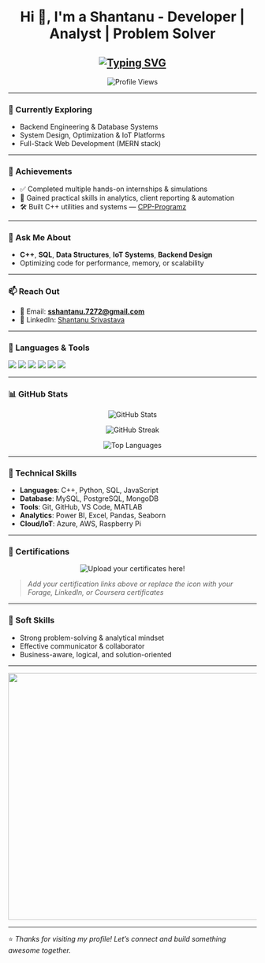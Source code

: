 <h1 align="center">Hi 👋, I'm a Shantanu - Developer | Analyst | Problem Solver</h1>

<h2 align="center"> 
  <a href="https://git.io/typing-svg">
    <img src="https://readme-typing-svg.demolab.com?font=Cambria&weight=600&size=24&duration=5102&pause=1000&color=2B6CB0&center=true&width=500&lines=Building+efficient+systems+using+C%2B%2B%2C+SQL+%26+IoT" alt="Typing SVG" />
  </a>
</h2>

<p align="center"> 
  <img src="https://komarev.com/ghpvc/?username=coder0144&label=Profile%20views&color=0e75b6&style=flat" alt="Profile Views" />
</p>

---

### 🌱 Currently Exploring

- Backend Engineering & Database Systems  
- System Design, Optimization & IoT Platforms  
- Full-Stack Web Development (MERN stack)

---

### 🏅 Achievements

- ✅ Completed multiple hands-on internships & simulations  
- 🧠 Gained practical skills in analytics, client reporting & automation  
- 🛠 Built C++ utilities and systems — [CPP-Programz](https://github.com/coder0144/CPP-Programz)

---

### 💬 Ask Me About

- **C++**, **SQL**, **Data Structures**, **IoT Systems**, **Backend Design**
- Optimizing code for performance, memory, or scalability

---

### 📫 Reach Out

- 📧 Email: **sshantanu.7272@gmail.com**  
- 💼 LinkedIn: [Shantanu Srivastava](https://www.linkedin.com/in/shantanu-srivastava-6052251aa)

---

### 🧰 Languages & Tools

<p align="left">
  <img src="https://img.shields.io/badge/C++-00599C?style=for-the-badge&logo=c%2B%2B&logoColor=white" />
  <img src="https://img.shields.io/badge/SQL-336791?style=for-the-badge&logo=postgresql&logoColor=white" />
  <img src="https://img.shields.io/badge/IoT-F57C00?style=for-the-badge&logo=raspberrypi&logoColor=white" />
  <img src="https://img.shields.io/badge/Python-3776AB?style=for-the-badge&logo=python&logoColor=white" />
  <img src="https://img.shields.io/badge/Linux-FCC624?style=for-the-badge&logo=linux&logoColor=black" />
  <img src="https://img.shields.io/badge/GitHub-181717?style=for-the-badge&logo=github&logoColor=white" />
</p>

---

### 📊 GitHub Stats

<p align="center">
  <img src="https://github-readme-stats.vercel.app/api?username=coder0144&show_icons=true&theme=tokyonight" alt="GitHub Stats" />
</p>

<p align="center">
  <img src="https://github-readme-streak-stats.herokuapp.com/?user=coder0144&theme=tokyonight" alt="GitHub Streak" />
</p>

<p align="center">
  <img src="https://github-readme-stats.vercel.app/api/top-langs/?username=coder0144&layout=compact&theme=tokyonight" alt="Top Languages" />
</p>

---

### 🧠 Technical Skills

- **Languages**: C++, Python, SQL, JavaScript  
- **Database**: MySQL, PostgreSQL, MongoDB  
- **Tools**: Git, GitHub, VS Code, MATLAB  
- **Analytics**: Power BI, Excel, Pandas, Seaborn  
- **Cloud/IoT**: Azure, AWS, Raspberry Pi  

---

### 🔗 Certifications

<p align="center">
  <img src="https://img.icons8.com/color/100/certificate.png" title="Upload your certificates here!" />
</p>

> *Add your certification links above or replace the icon with your Forage, LinkedIn, or Coursera certificates*

---

### 🧩 Soft Skills

- Strong problem-solving & analytical mindset  
- Effective communicator & collaborator  
- Business-aware, logical, and solution-oriented  

---

<p align="center">
  <img src="https://github.com/abhisheknaiidu/abhisheknaiidu/blob/master/code.gif?raw=true" width="900" height="500" />
</p>

---

⭐️ *Thanks for visiting my profile! Let’s connect and build something awesome together.*


<!--
**coder0144/coder0144** is a ✨ _special_ ✨ repository because its `README.md` (this file) appears on your GitHub profile.

Here are some ideas to get you started:

- 🔭 I’m currently working on ...
- 🌱 I’m currently learning ...
- 👯 I’m looking to collaborate on ...
- 🤔 I’m looking for help with ...
- 💬 Ask me about ...
- 📫 How to reach me: ...
- 😄 Pronouns: ...
- ⚡ Fun fact: ...
-->
